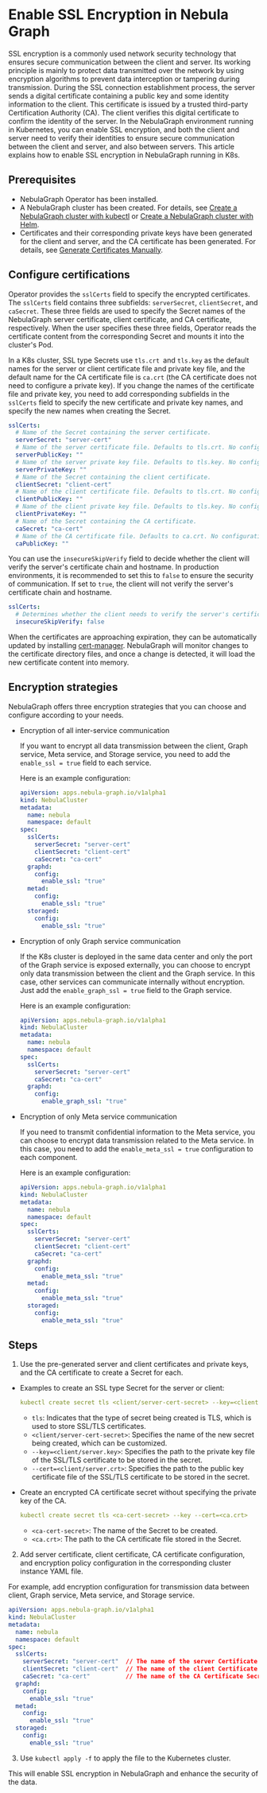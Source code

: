 # Enable SSL Encryption in Nebula Graph

SSL encryption is a commonly used network security technology that ensures secure communication between the client and server. Its working principle is mainly to protect data transmitted over the network by using encryption algorithms to prevent data interception or tampering during transmission. During the SSL connection establishment process, the server sends a digital certificate containing a public key and some identity information to the client. This certificate is issued by a trusted third-party Certification Authority (CA). The client verifies this digital certificate to confirm the identity of the server. In the NebulaGraph environment running in Kubernetes, you can enable SSL encryption, and both the client and server need to verify their identities to ensure secure communication between the client and server, and also between servers. This article explains how to enable SSL encryption in NebulaGraph running in K8s.

## Prerequisites

- NebulaGraph Operator has been installed.
- A NebulaGraph cluster has been created. For details, see [ Create a NebulaGraph cluster with kubectl](../3.deploy-nebula-graph-cluster/3.1create-cluster-with-kubectl.md) or [ Create a NebulaGraph cluster with Helm](../3.deploy-nebula-graph-cluster/3.2create-cluster-with-helm.md).
- Certificates and their corresponding private keys have been generated for the client and server, and the CA certificate has been generated. For details, see [Generate Certificates Manually](https://kubernetes.io/docs/tasks/administer-cluster/certificates/).


## Configure certifications

Operator provides the `sslCerts` field to specify the encrypted certificates. The `sslCerts` field contains three subfields: `serverSecret`, `clientSecret`, and `caSecret`. These three fields are used to specify the Secret names of the NebulaGraph server certificate, client certificate, and CA certificate, respectively. When the user specifies these three fields, Operator reads the certificate content from the corresponding Secret and mounts it into the cluster's Pod.

In a K8s cluster, SSL type Secrets use `tls.crt `and `tls.key` as the default names for the server or client certificate file and private key file, and the default name for the CA certificate file is `ca.crt` (the CA certificate does not need to configure a private key). If you change the names of the certificate file and private key, you need to add corresponding subfields in the `sslCerts` field to specify the new certificate and private key names, and specify the new names when creating the Secret.

```yaml
sslCerts:
  # Name of the Secret containing the server certificate.
  serverSecret: "server-cert"
  # Name of the server certificate file. Defaults to tls.crt. No configuration is needed when using the default name.
  serverPublicKey: ""
  # Name of the server private key file. Defaults to tls.key. No configuration is needed when using the default name.
  serverPrivateKey: ""
  # Name of the Secret containing the client certificate.
  clientSecret: "client-cert"
  # Name of the client certificate file. Defaults to tls.crt. No configuration is needed when using the default name.
  clientPublicKey: ""
  # Name of the client private key file. Defaults to tls.key. No configuration is needed when using the default name.
  clientPrivateKey: ""
  # Name of the Secret containing the CA certificate.
  caSecret: "ca-cert"
  # Name of the CA certificate file. Defaults to ca.crt. No configuration is needed when using the default name.
  caPublicKey: ""
```

You can use the `insecureSkipVerify` field to decide whether the client will verify the server's certificate chain and hostname. In production environments, it is recommended to set this to `false` to ensure the security of communication. If set to `true`, the client will not verify the server's certificate chain and hostname.

```yaml
sslCerts:
  # Determines whether the client needs to verify the server's certificate when establishing an SSL connection.
  insecureSkipVerify: false 
```

When the certificates are approaching expiration, they can be automatically updated by installing [cert-manager](https://cert-manager.io/docs/installation/supported-releases/). NebulaGraph will monitor changes to the certificate directory files, and once a change is detected, it will load the new certificate content into memory. 

## Encryption strategies

NebulaGraph offers three encryption strategies that you can choose and configure according to your needs.

- Encryption of all inter-service communication

  If you want to encrypt all data transmission between the client, Graph service, Meta service, and Storage service, you need to add the `enable_ssl = true` field to each service.

  Here is an example configuration:

  ```yaml
  apiVersion: apps.nebula-graph.io/v1alpha1
  kind: NebulaCluster
  metadata:
    name: nebula
    namespace: default
  spec:
    sslCerts:
      serverSecret: "server-cert"
      clientSecret: "client-cert"
      caSecret: "ca-cert"
    graphd:
      config:
        enable_ssl: "true"
    metad:
      config:
        enable_ssl: "true"
    storaged:
      config:
        enable_ssl: "true"
  ```

- Encryption of only Graph service communication
  
  If the K8s cluster is deployed in the same data center and only the port of the Graph service is exposed externally, you can choose to encrypt only data transmission between the client and the Graph service. In this case, other services can communicate internally without encryption. Just add the `enable_graph_ssl = true` field to the Graph service.

  Here is an example configuration:

  ```yaml
  apiVersion: apps.nebula-graph.io/v1alpha1
  kind: NebulaCluster
  metadata:
    name: nebula
    namespace: default
  spec:
    sslCerts:
      serverSecret: "server-cert"
      caSecret: "ca-cert"
    graphd:
      config:
        enable_graph_ssl: "true"
  ```

- Encryption of only Meta service communication
  
  If you need to transmit confidential information to the Meta service, you can choose to encrypt data transmission related to the Meta service. In this case, you need to add the `enable_meta_ssl = true` configuration to each component.

  Here is an example configuration:

  ```yaml
  apiVersion: apps.nebula-graph.io/v1alpha1
  kind: NebulaCluster
  metadata:
    name: nebula
    namespace: default
  spec:
    sslCerts:
      serverSecret: "server-cert"
      clientSecret: "client-cert"
      caSecret: "ca-cert"
    graphd:
      config:
        enable_meta_ssl: "true"
    metad:
      config:
        enable_meta_ssl: "true"
    storaged:
      config:
        enable_meta_ssl: "true"
  ```

## Steps

1. Use the pre-generated server and client certificates and private keys, and the CA certificate to create a Secret for each.

  - Examples to create an SSL type Secret for the server or client:

    ```yaml
    kubectl create secret tls <client/server-cert-secret> --key=<client/server.key> --cert=<client/server.crt>
    ```

    - `tls`: Indicates that the type of secret being created is TLS, which is used to store SSL/TLS certificates.
    - `<client/server-cert-secret>`: Specifies the name of the new secret being created, which can be customized.
    - `--key=<client/server.key>`: Specifies the path to the private key file of the SSL/TLS certificate to be stored in the secret.
    - `--cert=<client/server.crt>`: Specifies the path to the public key certificate file of the SSL/TLS certificate to be stored in the secret.

  - Create an encrypted CA certificate secret without specifying the private key of the CA.
    
    ```yaml
    kubectl create secret tls <ca-cert-secret> --key --cert=<ca.crt>
    ```

    - `<ca-cert-secret>`: The name of the Secret to be created.
    - `<ca.crt>`: The path to the CA certificate file stored in the Secret. 
    

2. Add server certificate, client certificate, CA certificate configuration, and encryption policy configuration in the corresponding cluster instance YAML file.
   
  For example, add encryption configuration for transmission data between client, Graph service, Meta service, and Storage service.

  ```yaml
  apiVersion: apps.nebula-graph.io/v1alpha1
  kind: NebulaCluster
  metadata:
    name: nebula
    namespace: default
  spec:
    sslCerts:
      serverSecret: "server-cert"  // The name of the server Certificate Secret.
      clientSecret: "client-cert"  // The name of the client Certificate Secret.
      caSecret: "ca-cert"          // The name of the CA Certificate Secret.
    graphd:
      config:
        enable_ssl: "true"
    metad:
      config:
        enable_ssl: "true"
    storaged:
      config:
        enable_ssl: "true"
  ```

3. Use `kubectl apply -f` to apply the file to the Kubernetes cluster.
   
This will enable SSL encryption in NebulaGraph and enhance the security of the data.